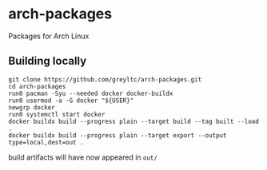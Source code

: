 # arch-packages
Packages for Arch Linux
## Building locally
```
git clone https://github.com/greyltc/arch-packages.git
cd arch-packages
run0 pacman -Syu --needed docker docker-buildx
run0 usermod -a -G docker "${USER}"
newgrp docker
run0 systemctl start docker
docker buildx build --progress plain --target build --tag built --load .
docker buildx build --progress plain --target export --output type=local,dest=out .
```
build artifacts will have now appeared in `out/`
